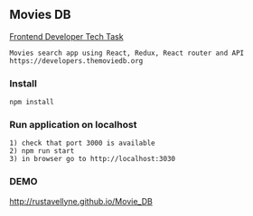 ## Movies DB 

 [Frontend Developer Tech Task](https://gist.github.com/moonbrv/7008353e44eb08832636b997c8311617) 

	Movies search app using React, Redux, React router and API https://developers.themoviedb.org
### Install

    npm install
    
### Run application on localhost

    1) check that port 3000 is available
    2) npm run start
    3) in browser go to http://localhost:3030

### DEMO

http://rustavellyne.github.io/Movie_DB
